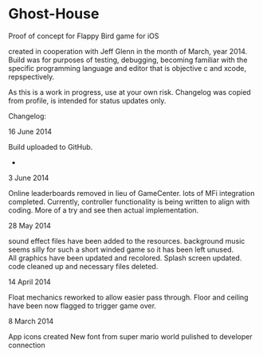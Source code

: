 Ghost-House
===============

Proof of concept for Flappy Bird game for iOS

created in cooperation with Jeff Glenn in the month of March, year 2014.  Build was for purposes of testing, debugging,
becoming familiar with the specific programming language and editor that is objective c and xcode, repspectively.

As this is a work in progress, use at your own risk.  Changelog was copied from profile, is intended for status updates only.

Changelog:

16 June 2014

Build uploaded to GitHub.

-

3 June 2014

Online leaderboards removed in lieu of GameCenter.
lots of MFi integration completed.  Currently, controller functionality is being written to align with coding.  More of a 
  try and see then actual implementation.  

28 May 2014

sound effect files have been added to the resources.  background music seems silly for such a short winded game so
  it has been left unused.  
All graphics have been updated and recolored.
Splash screen updated.
code cleaned up and necessary files deleted.

14 April 2014

Float mechanics reworked to allow easier pass through.  Floor and ceiling have been now flagged to trigger game over.


8 March 2014

App icons created
New font from super mario world
pulished to developer connection


